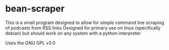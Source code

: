# bean-scraper
This is a small program designed to allow for simple command line scraping of podcasts from RSS links
Designed for primary use on linux (specifically debian) but should work on any system with a python interpreter

Uses the GNU GPL v3.0